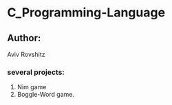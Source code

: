 # C_Programming-Language
## Author:
Aviv Rovshitz
### several projects:
1. Nim game
2. Boggle-Word game.
